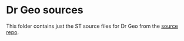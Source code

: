 # Dr Geo sources

This folder contains just the ST source files for Dr Geo from the [source repo](https://launchpad.net/drgeo).


